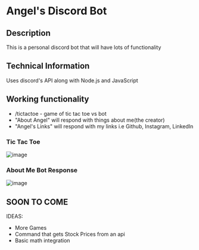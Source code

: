 # Angel's Discord Bot

## Description
This is a personal discord bot that will have lots of functionality

## Technical Information
Uses discord's API along with Node.js and JavaScript
## Working functionality
- /tictactoe - game of tic tac toe vs bot
- "About Angel" will respond with things about me(the creator)
- "Angel's Links" will respond with my links i.e Github, Instagram, LinkedIn

### Tic Tac Toe

![image](https://user-images.githubusercontent.com/71116096/164398466-3b2910c0-eecc-4d5a-b5b7-0358d224055a.png)

### About Me Bot Response

![image](https://user-images.githubusercontent.com/71116096/164403139-d1d2c7e5-7405-4e46-9659-d1a8988a51ad.png)

## SOON TO COME

IDEAS:
- More Games
- Command that gets Stock Prices from an api
- Basic math integration
